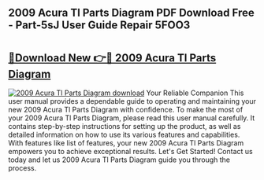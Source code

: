 ## 2009 Acura Tl Parts Diagram PDF Download Free - Part-5sJ User Guide Repair 5FOO3

# <h2><a href="http://dfuqbw.blite.top/?on=2009+Acura+Tl+Parts+Diagram">🔗Download New 👉🔴 2009 Acura Tl Parts Diagram</a></h2>

[![2009 Acura Tl Parts Diagram download](https://i.imgur.com/lujVjoI.png)](http://dfuqbw.blite.top/?on=2009+Acura+Tl+Parts+Diagram)
Your Reliable Companion This user manual provides a dependable guide to operating and maintaining your new 2009 Acura Tl Parts Diagram with confidence. To make the most of your 2009 Acura Tl Parts Diagram, please read this user manual carefully. It contains step-by-step instructions for setting up the product, as well as detailed information on how to use its various features and capabilities. With features like list of features, your new 2009 Acura Tl Parts Diagram empowers you to achieve exceptional results. Let's Get Started! Contact us today and let us 2009 Acura Tl Parts Diagram guide you through the process.
